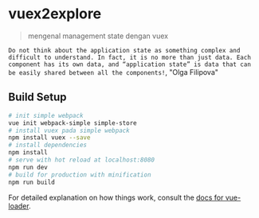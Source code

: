 # vuex2explore

> mengenal management state dengan vuex

`Do not think about the application state as something complex and
difficult to understand. In fact, it is no more than just data. Each
component has its own data, and “application state” is data that can be
easily shared between all the components!`, "Olga Filipova"

## Build Setup
``` bash
# init simple webpack
vue init webpack-simple simple-store
# install vuex pada simple webpack
npm install vuex --save
# install dependencies
npm install
# serve with hot reload at localhost:8080
npm run dev
# build for production with minification
npm run build
```


For detailed explanation on how things work, consult the [docs for vue-loader](http://vuejs.github.io/vue-loader).
